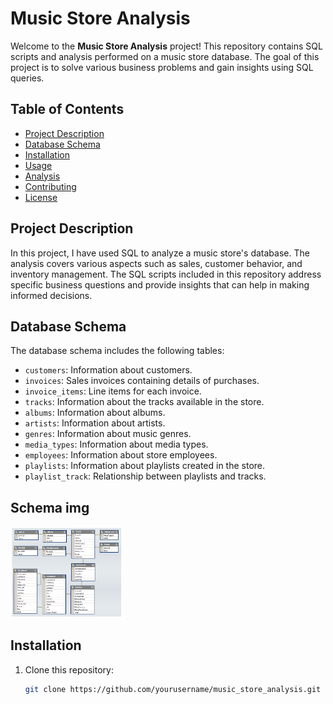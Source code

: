 # Music Store Analysis

Welcome to the **Music Store Analysis** project! This repository contains SQL scripts and analysis performed on a music store database. The goal of this project is to solve various business problems and gain insights using SQL queries.

## Table of Contents

- [Project Description](#project-description)
- [Database Schema](#database-schema)
- [Installation](#installation)
- [Usage](#usage)
- [Analysis](#analysis)
- [Contributing](#contributing)
- [License](#license)

## Project Description

In this project, I have used SQL to analyze a music store's database. The analysis covers various aspects such as sales, customer behavior, and inventory management. The SQL scripts included in this repository address specific business questions and provide insights that can help in making informed decisions.

## Database Schema

The database schema includes the following tables:

- `customers`: Information about customers.
- `invoices`: Sales invoices containing details of purchases.
- `invoice_items`: Line items for each invoice.
- `tracks`: Information about the tracks available in the store.
- `albums`: Information about albums.
- `artists`: Information about artists.
- `genres`: Information about music genres.
- `media_types`: Information about media types.
- `employees`: Information about store employees.
- `playlists`: Information about playlists created in the store.
- `playlist_track`: Relationship between playlists and tracks.


## Schema img
<img width="180" alt="06 11 2023_00 31 07_REC" src="https://github.com/VihanSingh03/Music_Sttore_Analysis/blob/main/MusicDatabaseSchema.png">

## Installation

1. Clone this repository:
   ```bash
   git clone https://github.com/yourusername/music_store_analysis.git
